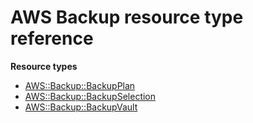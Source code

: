# AWS Backup resource type reference<a name="AWS_Backup"></a>

**Resource types**
+ [AWS::Backup::BackupPlan](aws-resource-backup-backupplan.md)
+ [AWS::Backup::BackupSelection](aws-resource-backup-backupselection.md)
+ [AWS::Backup::BackupVault](aws-resource-backup-backupvault.md)